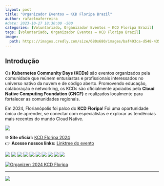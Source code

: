 ```yaml
---
layout: post
title: "Organizador Eventos – KCD Floripa Brazil"
author: rafaelmaferreira
#date: 2023-10-27 18:30:00 -500
categories: [Voluntariado, Organizador Eventos – KCD Floripa Brazil]
tags: [Voluntariado, Organizador Eventos – KCD Floripa Brazil]
image:
  path: https://images.credly.com/size/680x680/images/baf493ca-d548-435b-9811-5c3385a674be/image.png
---
```

## Introdução

Os **Kubernetes Community Days (KCDs)** são eventos organizados pela comunidade que reúnem entusiastas e profissionais interessados no universo nativo da nuvem e de código aberto. Promovendo educação, colaboração e networking, os KCDs são oficialmente apoiados pela **Cloud Native Computing Foundation (CNCF)** e realizados localmente para fortalecer as comunidades regionais.  

Em 2024, Florianópolis foi palco do **KCD Floripa**! Foi uma oportunidade única de aprender, se conectar com especialistas e explorar as tendências mais recentes do mundo Cloud Native.

![](https://stoblobcertificados011.blob.core.windows.net/imagens-blog/posts/KCD/0.png)

🌐 **Site oficial:** [KCD Floripa 2024](https://community.cncf.io/events/details/cncf-kcd-brasil-presents-kcd-floripa-brasil-2024/)  
👉 **Acesse nossos links:** [Linktree do evento](https://linktr.ee/cloudnativesc)

![](https://stoblobcertificados011.blob.core.windows.net/imagens-blog/posts/KCD/1.jpg)
![](https://stoblobcertificados011.blob.core.windows.net/imagens-blog/posts/KCD/2.jpg)
![](https://stoblobcertificados011.blob.core.windows.net/imagens-blog/posts/KCD/3.jpg)
![](https://stoblobcertificados011.blob.core.windows.net/imagens-blog/posts/KCD/4.jpg)
![](https://stoblobcertificados011.blob.core.windows.net/imagens-blog/posts/KCD/5.jpg)
![](https://stoblobcertificados011.blob.core.windows.net/imagens-blog/posts/KCD/6.jpg)
![](https://stoblobcertificados011.blob.core.windows.net/imagens-blog/posts/KCD/7.jpg)
![](https://stoblobcertificados011.blob.core.windows.net/imagens-blog/posts/KCD/8.jpg)
![](https://stoblobcertificados011.blob.core.windows.net/imagens-blog/posts/KCD/9.jpg)
![](https://stoblobcertificados011.blob.core.windows.net/imagens-blog/posts/KCD/10.jpg)

[![Organizer: 2024 KCD Floripa](https://images.credly.com/size/680x680/images/baf493ca-d548-435b-9811-5c3385a674be/image.png)](https://www.credly.com/badges/7091a4a1-5ab1-4a3d-a91a-8eb6407e72d5/public_url "Organizer: 2024 KCD Floripa")

---

![](https://stoblobcertificados011.blob.core.windows.net/imagens-blog/posts/Logo2.png)


